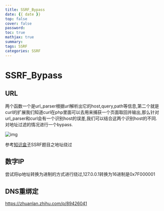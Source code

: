 ```yaml
---
title: SSRF_Bypass
date: {{ date }}
top: false
cover: false
password:
toc: true
mathjax: true
summary:
tags: SSRF
categories: SSRF
---
```




# SSRF_Bypass

## URL

两个函数一个是url_parser根据url解析出它的host,query,path等信息,第二个就是curl的扩展我们知道curl在php里面可以去用来捕获一个页面取回并输出,那么针对url_parser和curl会有一个识别host的误差,我们可以结合这两个识别host的不同.对地址过滤的情况进行一个bypass.

![img](https://gitee.com/h1ler/blogimage/raw/master/img/104969439.png)

参考[知识盒子](https://zhishihezi.net/box/b826e3c021c5dc367665f743ae5fa14b)SSRF题目之地址绕过

## 数字IP

尝试将ip地址转换为进制的方式进行绕过,127.0.0.1转换为16进制是0x7F000001

## DNS重绑定

https://zhuanlan.zhihu.com/p/89426041